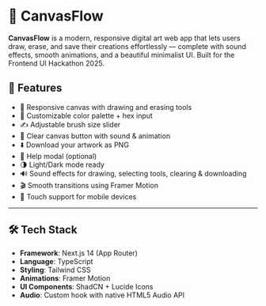 # 🎨 CanvasFlow

**CanvasFlow** is a modern, responsive digital art web app that lets users draw, erase, and save their creations effortlessly — complete with sound effects, smooth animations, and a beautiful minimalist UI. Built for the Frontend UI Hackathon 2025.

## 🚀 Features

- 🎨 Responsive canvas with drawing and erasing tools  
- 🌈 Customizable color palette + hex input  
- ✍️ Adjustable brush size slider  
- 🧹 Clear canvas button with sound & animation  
- ⬇️ Download your artwork as PNG  
- 💬 Help modal (optional)  
- 🌗 Light/Dark mode ready  
- 🔊 Sound effects for drawing, selecting tools, clearing & downloading  
- 🎬 Smooth transitions using Framer Motion  
- 📱 Touch support for mobile devices  

---

## 🛠 Tech Stack

- **Framework**: Next.js 14 (App Router)  
- **Language**: TypeScript  
- **Styling**: Tailwind CSS  
- **Animations**: Framer Motion  
- **UI Components**: ShadCN + Lucide Icons  
- **Audio**: Custom hook with native HTML5 Audio API  
